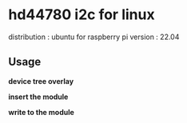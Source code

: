 # hd44780 i2c for linux

distribution : ubuntu for raspberry pi
version : 22.04

## Usage

**device tree overlay**

**insert the module**

**write to the module**
